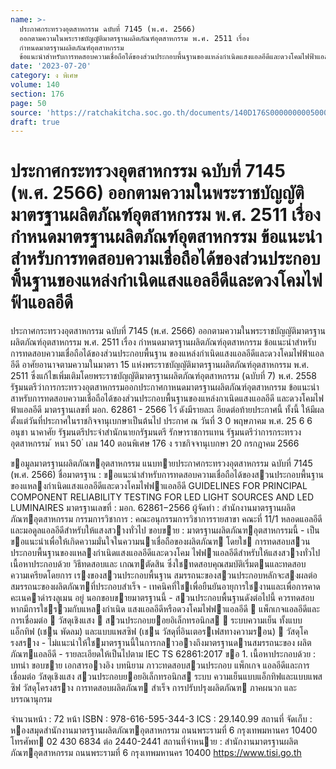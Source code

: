 ```yaml
---
name: >-
  ประกาศกระทรวงอุตสาหกรรม ฉบับที่ 7145 (พ.ศ. 2566)
  ออกตามความในพระราชบัญญัติมาตรฐานผลิตภัณฑ์อุตสาหกรรม พ.ศ. 2511 เรื่อง 
  กำหนดมาตรฐานผลิตภัณฑ์อุตสาหกรรม
  ข้อแนะนำสำหรับการทดสอบความเชื่อถือได้ของส่วนประกอบพื้นฐานของแหล่งกำเนิดแสงแอลอีดีและดวงโคมไฟฟ้าแอลอีดี
date: '2023-07-20'
category: ง พิเศษ
volume: 140
section: 176
page: 50
source: 'https://ratchakitcha.soc.go.th/documents/140D176S0000000005000.pdf'
draft: true
---
```


# ประกาศกระทรวงอุตสาหกรรม ฉบับที่ 7145 (พ.ศ. 2566) ออกตามความในพระราชบัญญัติมาตรฐานผลิตภัณฑ์อุตสาหกรรม พ.ศ. 2511 เรื่อง  กำหนดมาตรฐานผลิตภัณฑ์อุตสาหกรรม ข้อแนะนำสำหรับการทดสอบความเชื่อถือได้ของส่วนประกอบพื้นฐานของแหล่งกำเนิดแสงแอลอีดีและดวงโคมไฟฟ้าแอลอีดี

ประกาศกระทรวงอุตสาหกรรม ฉบับที่ 7145 (พ.ศ. 2566) ออกตามความในพระราชบัญญัติมาตรฐานผลิตภัณฑ์อุตสาหกรรม พ.ศ. 2511 เรื่อง กำหนดมาตรฐานผลิตภัณฑ์อุตสาหกรรม ข้อแนะนำสำหรับการทดสอบความเชื่อถือได้ของส่วนประกอบพื้นฐาน ของแหล่งกำเนิดแสงแอลอีดีและดวงโคมไฟฟ้าแอลอีดี อาศัยอานาจตามความในมาตรา 15 แห่งพระราชบัญญัติมาตรฐานผลิตภัณฑ์อุตสาหกรรม พ.ศ. 2511 ซึ่งแก้ไขเพิ่มเติมโดยพระราชบัญญัติมาตรฐานผลิตภัณฑ์อุตสาหกรรม (ฉบับที่ 7) พ.ศ. 2558 รัฐมนตรีว่าการกระทรวงอุตสาหกรรมออกประกาศกาหนดมาตรฐานผลิตภัณฑ์อุตสาหกรรม ข้อแนะนำสาหรับการทดสอบความเชื่อถือได้ของส่วนประกอบพื้นฐานของแหล่งกาเนิดแสงแอลอีดี และดวงโคมไฟฟ้าแอลอีดี มาตรฐานเลขที่ มอก. 62861 - 2566 ไว้ ดังมีรายละเ อียดต่อท้ายประกาศนี้ ทั้งนี้ ให้มีผลตั้งแต่วันที่ประกาศในราชกิจจานุเบกษาเป็นต้นไป ประกาศ ณ วันที่ 3 0 พฤษภาคม พ.ศ. 25 6 6 อนุชา นาคาศัย รัฐมนตรีประจำสำนักนายกรัฐมนตรี รักษาราชการแทน รัฐมนตรีว่าการกระทรวงอุตสาหกรรม ้ หนา 50 ่ เลม 140 ตอนพิเศษ 176 ง ราชกิจจานุเบกษา 20 กรกฎาคม 2566

ขอมูลมาตรฐานผลิตภัณฑอุตสาหกรรม แนบทายประกาศกระทรวงอุตสาหกรรม ฉบับที่ 7145 (พ.ศ. 2566) ชื่อมาตรฐาน : ขอแนะนําสําหรับการทดสอบความเชื่อถือได้ของสวนประกอบพื้นฐาน ของแหลงกําเนิดแสงแอลอีดีและดวงโคมไฟฟาแอลอีดี GUIDELINES FOR PRINCIPAL COMPONENT RELIABILITY TESTING FOR LED LIGHT SOURCES AND LED LUMINAIRES มาตรฐานเลขที่ : มอก. 62861−2566 ผู้จัดทํา : สํานักงานมาตรฐานผลิตภัณฑอุตสาหกรรม กรรมการวิชาการ : คณะอนุกรรมการวิชาการรายสาขา คณะที่ 11/1 หลอดแอลอีดี และมอดูลแอลอีดีสําหรับให้แสงสวางทั่วไป ขอบขาย : มาตรฐานผลิตภัณฑอุตสาหกรรมนี้ - เป็นขอแนะนําเพื่อให้เกิดความมั่นใจในความนาเชื่อถือของผลิตภัณฑ โดยใช การทดสอบสวนประกอบพื้นฐานของแหลงกําเนิดแสงแอลอีดีและดวงโคม ไฟฟาแอลอีดีสําหรับให้แสงสวางทั่วไป เนื้อหาประกอบด้วย วิธีทดสอบและ เกณฑตัดสิน ซึ่งใชทดสอบคุณสมบัติเริ่มตนและทดสอบความเครียดโดยการ เรงของสวนประกอบพื้นฐาน สมรรถนะของสวนประกอบหลักจะสงผลต่อ สมรรถนะของผลิตภัณฑที่ประกอบสําเร็จ - เทคนิคที่ใชเพื่อยืนยันอายุการใชงานและเพื่อการคาดคะเนคาดํารงลูเมน อยู่ นอกขอบขายมาตรฐานนี้ - สวนประกอบพื้นฐานดังต่อไปนี้ ควรทดสอบหากมีการใชรวมกับแหลงกําเนิด แสงแอลอีดีหรือดวงโคมไฟฟาแอลอีดี  แพ็กเกจแอลอีดีและการเชื่อมต่อ  วัสดุเชิงแสง  สวนประกอบยอยอิเล็กทรอนิกส  ระบบความเย็น ทั้งแบบแอ็กทิฟ (เชน พัดลม) และแบบแพสซิฟ (เชน วัสดุที่อินเตอรเฟสทางความรอน)  วัสดุโครงสราง - ไม่แนะนําให้ใชมาตรฐานนี้ในการกลาวอางถึงมาตรฐานดานสมรรถนะของ ผลิตภัณฑแอลอีดี - รายละเอียดให้เป็นไปตาม IEC TS 62861:2017 ขอ 1. เนื้อหาประกอบด้วย : บทนํา ขอบขาย เอกสารอางอิง บทนิยาม ภาวะทดสอบสวนประกอบ แพ็กเกจ แอลอีดีและการเชื่อมต่อ วัสดุเชิงแสง สวนประกอบยอยอิเล็กทรอนิกส ระบบ ความเย็นแบบแอ็กทิฟและแบบแพสซิฟ วัสดุโครงสราง การทดสอบผลิตภัณฑ สําเร็จ การปรับปรุงผลิตภัณฑ ภาคผนวก และบรรณานุกรม

จํานวนหน้า : 72 หน้า ISBN : 978-616-595-344-3 ICS : 29.140.99 สถานที่ จัดเก็บ : หองสมุดสํานักงานมาตรฐานผลิตภัณฑอุตสาหกรรม ถนนพระรามที่ 6 กรุงเทพมหานคร 10400 โทรศัพท 02 430 6834 ต่อ 2440-2441 สถานที่จําหนาย : สํานักงานมาตรฐานผลิตภัณฑอุตสาหกรรม ถนนพระรามที่ 6 กรุงเทพมหานคร 10400 https://www.tisi.go.th
